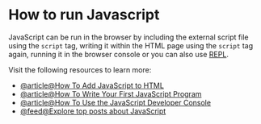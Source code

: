 # How to run Javascript

JavaScript can be run in the browser by including the external script file using the `script` tag, writing it within the HTML page using the `script` tag again, running it in the browser console or you can also use [REPL](https://www.digitalocean.com/community/tutorials/how-to-use-the-node-js-repl).

Visit the following resources to learn more:

- [@article@How To Add JavaScript to HTML](https://www.digitalocean.com/community/tutorials/how-to-add-javascript-to-html)
- [@article@How To Write Your First JavaScript Program](https://www.digitalocean.com/community/tutorials/how-to-write-your-first-javascript-program)
- [@article@How To Use the JavaScript Developer Console](https://www.digitalocean.com/community/tutorials/how-to-use-the-javascript-developer-console)
- [@feed@Explore top posts about JavaScript](https://app.daily.dev/tags/javascript?ref=roadmapsh)
